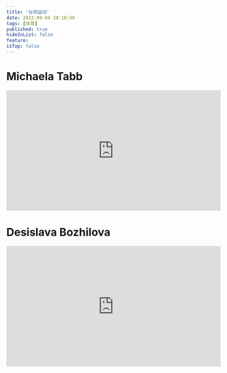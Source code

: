 ```yaml
---
title: '台球运动'
date: 2022-09-04 20:10:58
tags: [体育]
published: true
hideInList: false
feature: 
isTop: false
---
```

# Michaela Tabb
<iframe width="560" height="315" src="https://www.youtube.com/embed/zdJTAY6IUAw" frameborder="0" allow="accelerometer; autoplay; encrypted-media; gyroscope; picture-in-picture" allowfullscreen></iframe>

# Desislava Bozhilova
<iframe width="560" height="315" src="https://www.youtube.com/embed/rnQJqytLNZA" title="YouTube video player" frameborder="0" allow="accelerometer; autoplay; clipboard-write; encrypted-media; gyroscope; picture-in-picture" allowfullscreen></iframe>